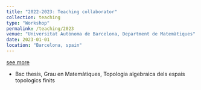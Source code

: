 ```yaml
---
title: "2022-2023: Teaching collaborator"
collection: teaching
type: "Workshop"
permalink: /teaching/2023
venue: "Universitat Autònoma de Barcelona, Department de Matemàtiques"
date: 2023-01-01
location: "Barcelona, spain"
---
```


[see more](https://guillecarrion.github.io/teaching/2022)

- Bsc thesis, Grau en Matemàtiques, Topologia algebraica dels espais topologics finits

